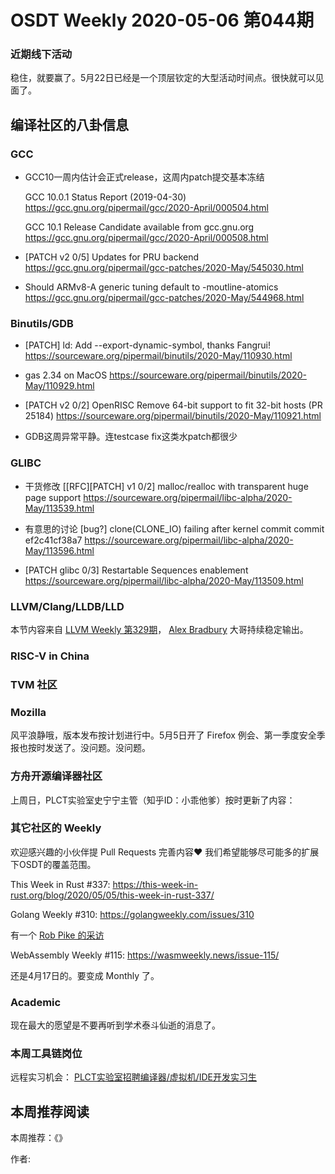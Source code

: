 # OSDT Weekly 2020-05-06 第044期

### 近期线下活动

稳住，就要赢了。5月22日已经是一个顶层钦定的大型活动时间点。很快就可以见面了。

## 编译社区的八卦信息

### GCC

  - GCC10一周内估计会正式release，这周内patch提交基本冻结

    GCC 10.0.1 Status Report (2019-04-30)
    https://gcc.gnu.org/pipermail/gcc/2020-April/000504.html

    GCC 10.1 Release Candidate available from gcc.gnu.org
    https://gcc.gnu.org/pipermail/gcc/2020-April/000508.html

  - [PATCH v2 0/5] Updates for PRU backend
    https://gcc.gnu.org/pipermail/gcc-patches/2020-May/545030.html

  - Should ARMv8-A generic tuning default to -moutline-atomics
    https://gcc.gnu.org/pipermail/gcc-patches/2020-May/544968.html

### Binutils/GDB

  - [PATCH] ld: Add --export-dynamic-symbol, thanks Fangrui!
    https://sourceware.org/pipermail/binutils/2020-May/110930.html

  - gas 2.34 on MacOS
    https://sourceware.org/pipermail/binutils/2020-May/110929.html

  - [PATCH v2 0/2] OpenRISC Remove 64-bit support to fit 32-bit hosts (PR 25184)
    https://sourceware.org/pipermail/binutils/2020-May/110921.html

  - GDB这周异常平静。连testcase fix这类水patch都很少

### GLIBC

  - 干货修改 [[RFC][PATCH] v1 0/2] malloc/realloc with transparent huge page support
    https://sourceware.org/pipermail/libc-alpha/2020-May/113539.html

  - 有意思的讨论
    [bug?] clone(CLONE_IO) failing after kernel commit commit ef2c41cf38a7
    https://sourceware.org/pipermail/libc-alpha/2020-May/113596.html

  - [PATCH glibc 0/3] Restartable Sequences enablement
    https://sourceware.org/pipermail/libc-alpha/2020-May/113509.html

### LLVM/Clang/LLDB/LLD

本节内容来自 [LLVM Weekly 第329期](http://llvmweekly.org/issue/329)，
[Alex Bradbury](https://www.linkedin.com/in/alex-bradbury/) 大哥持续稳定输出。



### RISC-V in China



### TVM 社区




### Mozilla

风平浪静哦，版本发布按计划进行中。5月5日开了 Firefox 例会、第一季度安全季报也按时发送了。没问题。没问题。


### 方舟开源编译器社区

上周日，PLCT实验室史宁宁主管（知乎ID：小乖他爹）按时更新了内容：


### 其它社区的 Weekly

欢迎感兴趣的小伙伴提 Pull Requests 完善内容❤️
我们希望能够尽可能多的扩展下OSDT的覆盖范围。

This Week in Rust #337:
https://this-week-in-rust.org/blog/2020/05/05/this-week-in-rust-337/

Golang Weekly #310:
https://golangweekly.com/issues/310

有一个 [Rob Pike 的采访](https://golangweekly.com/link/87635/web)

WebAssembly Weekly #115:
https://wasmweekly.news/issue-115/

还是4月17日的。要变成 Monthly 了。

### Academic

现在最大的愿望是不要再听到学术泰斗仙逝的消息了。

### 本周工具链岗位

远程实习机会： [PLCT实验室招聘编译器/虚拟机/IDE开发实习生](https://mp.weixin.qq.com/s/bVaNK2kVGstnZ6Onkc98zQ)


## 本周推荐阅读

本周推荐：《》

作者:
